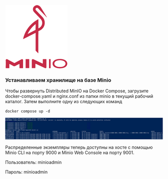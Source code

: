 
![Alt text](../img/minio.png?raw=true "Minio")

### Устанавливаем хранилище на базе Minio

Чтобы развернуть Distributed MinIO на Docker Compose, загрузите docker-compose.yaml и nginx.conf  из папки  minio в текущий рабочий каталог.  Затем выполните одну из следующих команд

````
docker compose up -d
````
![Alt text](../img/docker-compose-minio.jpg?raw=true "Minio")

Распределенные экземпляры теперь доступны на хосте с помощью Minio CLI на порту 9000 и Minio Web Console на порту 9001.

Пользователь: minioadmin

Пароль: minioadmin
